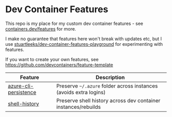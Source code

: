 # Dev Container Features

This repo is my place for my custom dev container features - see [containers.dev/features](https://containers.dev/features) for more.

I make no guarantee that features here won't break with updates etc, but I use [stuartleeks/dev-container-features-playground](https://github.com/stuartleeks/dev-container-features-playground) for experimenting with features.



If you want to create your own features, see <https://github.com/devcontainers/feature-template>

| Feature                                                      | Description                                                       |
| ------------------------------------------------------------ | ----------------------------------------------------------------- |
| [azure-cli-persistence](src/azure-cli-persistence/README.md) | Preserve `~/.azure` folder across instances (avoids extra logins) |
| [shell-history](src/shell-history/README.md)                 | Preserve shell history across dev container instances/rebuilds    |

